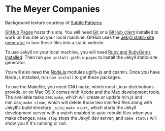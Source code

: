 The Meyer Companies
========

Background texture courtesy of [Subtle Patterns](http://subtlepatterns.com)

[GitHub Pages][ghp] hosts this site. You will need [Git][git] or a [GitHub client][client] installed to work on this site on your local machine. GitHub uses the [Jekyll static-site generator][jekyll] to turn these files into a static website.

To use Jekyll on your local machine, you will need [Ruby and RubyGems installed][ruby]. Then run `gem install github-pages` to install the Jekyll static-site generator.

You will also need the [Node.js][node] modules uglify-js and cssmin. Once you have Node.js installed, run `npm install` to get these packages.

To use the Makefile, you need GNU make, which most Linux distributions provide, or on Mac OS X comes with Xcode and the Mac development tools. The available tasks are: `make`, which will create or update min.js and min.css; `make clean`, which will delete those two minified files along with Jekyll's build directory `_site`; `make start`, which starts the Jekyll development server with a watch enabled to auto-rebuild files when you make changes; `make stop` stops the Jekyll dev server; and `make status` will show you if it's running or not.

[ghp]: http://pages.github.com/ "Websites for you and your projects"
[git]: http://git-scm.com/downloads "Check the GUI Clients page"
[client]: http://windows.github.com/ "GitHub for Windows"
[jekyll]: http://jekyllrb.com/
[ruby]: https://www.ruby-lang.org/en/installation/
[node]: http://nodejs.org/
